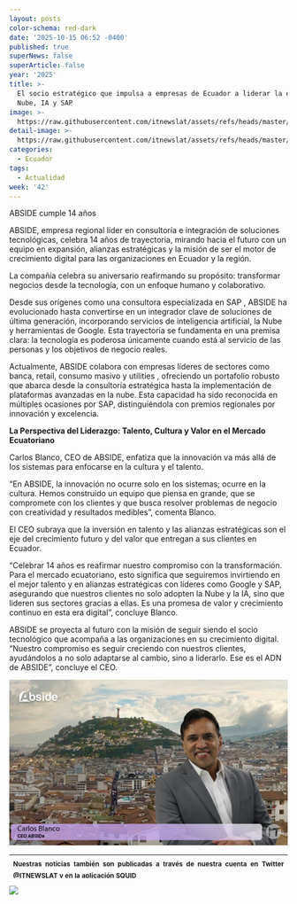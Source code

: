 ```yaml
---
layout: posts
color-schema: red-dark
date: '2025-10-15 06:52 -0400'
published: true
superNews: false
superArticle: false
year: '2025'
title: >-
  El socio estratégico que impulsa a empresas de Ecuador a liderar la era de la
  Nube, IA y SAP
image: >-
  https://raw.githubusercontent.com/itnewslat/assets/refs/heads/master/img/540x320/Carlos-Blanco-Ecuador-p.jpg
detail-image: >-
  https://raw.githubusercontent.com/itnewslat/assets/refs/heads/master/img/1024x680/Carlos-Blanco-Ecuador-g.jpg
categories:
  - Ecuador
tags:
  - Actualidad
week: '42'
---
```

ABSIDE cumple 14 años

ABSIDE, empresa regional líder en consultoría e integración de soluciones tecnológicas, celebra 14 años de trayectoria, mirando hacia el futuro con un equipo en expansión, alianzas estratégicas y la misión de ser el motor de crecimiento digital para las organizaciones en Ecuador y la región.

La compañía celebra su aniversario reafirmando su propósito: transformar negocios desde la tecnología, con un enfoque humano y colaborativo.

Desde sus orígenes como una consultora especializada en SAP , ABSIDE ha evolucionado hasta convertirse en un integrador clave de soluciones de última generación, incorporando servicios de inteligencia artificial, la Nube y herramientas de Google. Esta trayectoria se fundamenta en una premisa clara: la tecnología es poderosa únicamente cuando está al servicio de las personas y los objetivos de negocio reales.

Actualmente, ABSIDE colabora con empresas líderes de sectores como banca, retail, consumo masivo y utilities , ofreciendo un portafolio robusto que abarca desde la consultoría estratégica hasta la implementación de plataformas avanzadas en la nube. Esta capacidad ha sido reconocida en múltiples ocasiones por SAP, distinguiéndola con premios regionales por innovación y excelencia.

**La Perspectiva del Liderazgo: Talento, Cultura y Valor en el Mercado Ecuatoriano**

Carlos Blanco, CEO de ABSIDE, enfatiza que la innovación va más allá de los sistemas para enfocarse en la cultura y el talento.

“En ABSIDE, la innovación no ocurre solo en los sistemas; ocurre en la cultura. Hemos construido un equipo que piensa en grande, que se compromete con los clientes y que busca resolver problemas de negocio con creatividad y resultados medibles”, comenta Blanco.

El CEO subraya que la inversión en talento y las alianzas estratégicas son el eje del crecimiento futuro y del valor que entregan a sus clientes en Ecuador.

“Celebrar 14 años es reafirmar nuestro compromiso con la transformación. Para el mercado ecuatoriano, esto significa que seguiremos invirtiendo en el mejor talento y en alianzas estratégicas con líderes como Google y SAP, asegurando que nuestros clientes no solo adopten la Nube y la IA, sino que lideren sus sectores gracias a ellas. Es una promesa de valor y crecimiento continuo en esta era digital”, concluye Blanco.

ABSIDE se proyecta al futuro con la misión de seguir siendo el socio tecnológico que acompaña a las organizaciones en su crecimiento digital. “Nuestro compromiso es seguir creciendo con nuestros clientes, ayudándolos a no solo adaptarse al cambio, sino a liderarlo. Ese es el ADN de ABSIDE”, concluye el CEO.

![](https://raw.githubusercontent.com/itnewslat/assets/refs/heads/master/img/540x320/Carlos-Blanco-Ecuador-p.jpg)

<table style="height: 42px;" width="569">
<tbody>
<tr>
<td style="text-align: justify;"><sub><strong>Nuestras noticias también son publicadas a través de nuestra cuenta en Twitter <a href="https://twitter.com/itnewslat?lang=es">@ITNEWSLAT</a> y en la aplicación <a href="https://squidapp.co/en/">SQUID</a></strong></sub></td>
</tr>
</tbody>
</table>

<img src="https://tracker.metricool.com/c3po.jpg?hash=56f88a41e39ab42c063cc51676587a04"/>